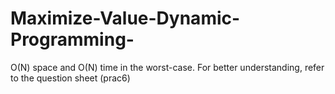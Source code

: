 # Maximize-Value-Dynamic-Programming-
O(N) space and O(N) time in the worst-case. For better understanding, refer to the question sheet (prac6)
